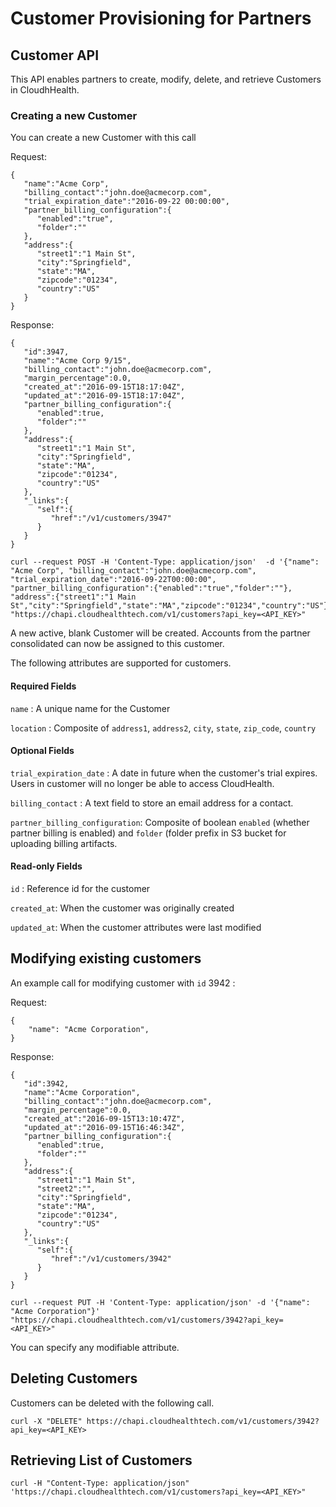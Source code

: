 Customer Provisioning for Partners
=

## Customer API

This API enables partners to create, modify, delete, and retrieve Customers in CloudhHealth.

### Creating a new Customer

You can create a new Customer with this call

Request:

```
{  
   "name":"Acme Corp",
   "billing_contact":"john.doe@acmecorp.com",
   "trial_expiration_date":"2016-09-22 00:00:00",
   "partner_billing_configuration":{  
      "enabled":"true",
      "folder":""
   },
   "address":{  
      "street1":"1 Main St",
      "city":"Springfield",
      "state":"MA",
      "zipcode":"01234",
      "country":"US"
   }
}
```

Response:

```
{  
   "id":3947,
   "name":"Acme Corp 9/15",
   "billing_contact":"john.doe@acmecorp.com",
   "margin_percentage":0.0,
   "created_at":"2016-09-15T18:17:04Z",
   "updated_at":"2016-09-15T18:17:04Z",
   "partner_billing_configuration":{  
      "enabled":true,
      "folder":""
   },
   "address":{  
      "street1":"1 Main St",
      "city":"Springfield",
      "state":"MA",
      "zipcode":"01234",
      "country":"US"
   },
   "_links":{  
      "self":{  
         "href":"/v1/customers/3947"
      }
   }
}
```

```shell
curl --request POST -H 'Content-Type: application/json'  -d '{"name": "Acme Corp", "billing_contact":"john.doe@acmecorp.com", "trial_expiration_date":"2016-09-22T00:00:00", "partner_billing_configuration":{"enabled":"true","folder":""}, "address":{"street1":"1 Main St","city":"Springfield","state":"MA","zipcode":"01234","country":"US"}}' "https://chapi.cloudhealthtech.com/v1/customers?api_key=<API_KEY>"
```
A new active, blank Customer will be created. Accounts from the partner consolidated can now be assigned to this customer.

The following attributes are supported for customers.

#### Required Fields

 `name` : A unique name for the Customer

 `location` : Composite of `address1`, `address2`, `city`, `state`, `zip_code`, `country`

#### Optional Fields

 `trial_expiration_date` : A date in future when the customer's trial expires. Users in customer will no longer be able to access CloudHealth.

 `billing_contact` : A text field to store an email address for a contact.

 `partner_billing_configuration`: Composite of boolean `enabled` (whether partner billing is enabled) and `folder` (folder prefix in S3 bucket for uploading billing artifacts.

#### Read-only Fields

`id` : Reference id for the customer

`created_at`: When the customer was originally created

`updated_at`: When the customer attributes were last modified

## Modifying existing customers

An example call for modifying customer with `id` 3942 :

Request:

```
{
    "name": "Acme Corporation",
}
```

Response:

```
{  
   "id":3942,
   "name":"Acme Corporation",
   "billing_contact":"john.doe@acmecorp.com",
   "margin_percentage":0.0,
   "created_at":"2016-09-15T13:10:47Z",
   "updated_at":"2016-09-15T16:46:34Z",
   "partner_billing_configuration":{  
      "enabled":true,
      "folder":""
   },
   "address":{  
      "street1":"1 Main St",
      "street2":"",
      "city":"Springfield",
      "state":"MA",
      "zipcode":"01234",
      "country":"US"
   },
   "_links":{  
      "self":{  
         "href":"/v1/customers/3942"
      }
   }
}
```

````shell
curl --request PUT -H 'Content-Type: application/json' -d '{"name": "Acme Corporation"}'  "https://chapi.cloudhealthtech.com/v1/customers/3942?api_key=<API_KEY>"
````

You can specify any modifiable attribute.

## Deleting Customers

Customers can be deleted with the following call.

```shell
curl -X "DELETE" https://chapi.cloudhealthtech.com/v1/customers/3942?api_key=<API_KEY>
```

## Retrieving List of Customers

```shell
curl -H "Content-Type: application/json" 'https://chapi.cloudhealthtech.com/v1/customers?api_key=<API_KEY>"
```
